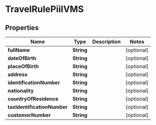 

# TravelRulePiiIVMS


## Properties

| Name | Type | Description | Notes |
|------------ | ------------- | ------------- | -------------|
|**fullName** | **String** |  |  [optional] |
|**dateOfBirth** | **String** |  |  [optional] |
|**placeOfBirth** | **String** |  |  [optional] |
|**address** | **String** |  |  [optional] |
|**identificationNumber** | **String** |  |  [optional] |
|**nationality** | **String** |  |  [optional] |
|**countryOfResidence** | **String** |  |  [optional] |
|**taxIdentificationNumber** | **String** |  |  [optional] |
|**customerNumber** | **String** |  |  [optional] |




